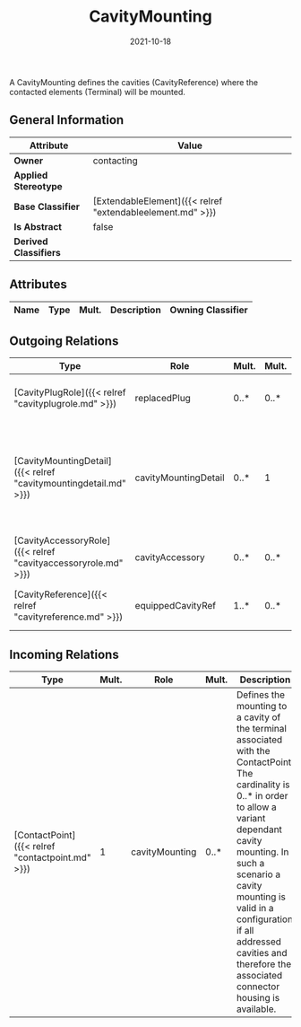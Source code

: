 ﻿---
title: CavityMounting
toc: false
type: specs
date: "2021-10-18"
draft: false
specification: VEC
version: 1.2.1
documentType: "Recommendation"
elementType: Class
classes:
  - CavityMounting
menu_name: vec-1.2.1
---
<p> A CavityMounting defines the cavities (CavityReference) where the contacted elements (Terminal) will be mounted.      </p>

## General Information

| Attribute               | Value |
|-------------------------|-------|
| **Owner**               | contacting |
| **Applied Stereotype**  |   |
| **Base Classifier**     | [ExtendableElement]({{< relref "extendableelement.md" >}})<br/>  |
| **Is Abstract**         | false |
| **Derived Classifiers** |   |

## Attributes
|  Name  |  Type  |  Mult.  |  Description  |  Owning Classifier  |
|--------|--------|---------|---------------|--------------|

## Outgoing Relations
|    Type  |   Role   |   Mult.   |   Mult.   |   Description   |
|----------|----------|-----------|-----------|-----------------|
| [CavityPlugRole]({{< relref "cavityplugrole.md" >}}) | replacedPlug | 0..* | 0..* | References the cavity plugs that are obsolete if the cavity mounting is realized. |
| [CavityMountingDetail]({{< relref "cavitymountingdetail.md" >}}) | cavityMountingDetail | 0..* | 1 | <p> Specifies the CavityMoutingDetails, if a detailed description of the relationships between Cavities and TerminalReceptions is needed.      </p> |
| [CavityAccessoryRole]({{< relref "cavityaccessoryrole.md" >}}) | cavityAccessory | 0..* | 0..* |  |
| [CavityReference]({{< relref "cavityreference.md" >}}) | equippedCavityRef | 1..* | 0..* | References the cavities that are used for the cavity mounting. |
##  Incoming Relations
|    Type  |   Mult.  |   Role    |   Mult.   |   Description  |
|----------|----------|-----------|-----------|----------------|
| [ContactPoint]({{< relref "contactpoint.md" >}}) | 1 | cavityMounting | 0..* | Defines the mounting to a cavity of the terminal associated with the ContactPoint.  The cardinality is 0..* in order to allow a variant dependant cavity mounting. In such a scenario a cavity mounting is valid in a configuration if all addressed cavities and therefore the associated connector housing is available. |
